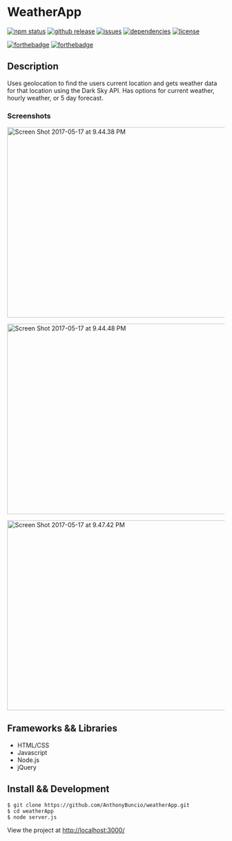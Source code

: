 <h1>WeatherApp</h1>

[![npm status](https://img.shields.io/npm/v/npm.svg)](https://img.shields.io/npm/v/npm.svg)
[![github release](https://img.shields.io/github/release/qubyte/rubidium.svg)](https://img.shields.io/github/release/qubyte/rubidium.svg)
[![issues](https://img.shields.io/github/issues-raw/badges/shields/website.svg)](https://img.shields.io/github/issues-raw/badges/shields/website.svg)
[![dependencies](https://img.shields.io/david/expressjs/express.svg)](https://img.shields.io/david/expressjs/express.svg)
[![license](https://img.shields.io/npm/l/express.svg)](https://img.shields.io/npm/l/express.svg)

[![forthebadge](http://forthebadge.com/images/badges/check-it-out.svg)](http://forthebadge.com)
[![forthebadge](http://forthebadge.com/images/badges/powered-by-water.svg)](http://forthebadge.com)

<h2>Description</h2>
Uses geolocation to find the users current location and gets weather data for that location using the Dark Sky API. Has options for current weather, hourly weather, or 5 day forecast.
<br>
<h3>Screenshots</h3>

<a data-flickr-embed="true"  href="https://www.flickr.com/photos/150728942@N02/33917635833/in/dateposted-public/" title="Screen Shot 2017-05-17 at 9.44.38 PM"><img src="https://c1.staticflickr.com/5/4191/33917635833_18c096d59a_c.jpg" width="800" height="440" alt="Screen Shot 2017-05-17 at 9.44.38 PM"></a>

<a data-flickr-embed="true"  href="https://www.flickr.com/photos/150728942@N02/34342554480/in/dateposted-public/" title="Screen Shot 2017-05-17 at 9.44.48 PM"><img src="https://c1.staticflickr.com/5/4156/34342554480_ef4161e8b0_c.jpg" width="800" height="440" alt="Screen Shot 2017-05-17 at 9.44.48 PM"></a>

<a data-flickr-embed="true"  href="https://www.flickr.com/photos/150728942@N02/34342581290/in/dateposted-public/" title="Screen Shot 2017-05-17 at 9.47.42 PM"><img src="https://c1.staticflickr.com/5/4191/34342581290_b4c69bb136_c.jpg" width="800" height="439" alt="Screen Shot 2017-05-17 at 9.47.42 PM"></a>

<h2>Frameworks && Libraries</h2>
<ul>
<li>HTML/CSS</li>
<li>Javascript</li>
<li>Node.js</li>
<li>jQuery</li>
</ul>
<h2>Install && Development</h2>

```
$ git clone https://github.com/AnthonyBuncio/weatherApp.git
$ cd weatherApp
$ node server.js
```

View the project at <a href="http://localhost:3000/">http://localhost:3000/<a/>